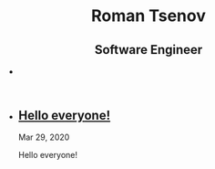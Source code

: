 <!DOCTYPE html>
<html lang="en">
<head><meta charset="UTF-8">
<meta name="viewport" content="width=device-width, initial-scale=1.0">
<meta http-equiv="X-UA-Compatible" content="ie=edge">
<link href="https://fonts.googleapis.com/css?family=Nunito+Sans:400,400i,700&display=swap" rel="stylesheet">
<link rel="stylesheet" href="/texture/assets/css/style.css">
<title>Rocket47</title>
<!-- Begin Jekyll SEO tag v2.6.1 -->
<title>Texture Theme | Write an awesome description for your new site here. You can edit this line in _config.yml. It will appear in your document head meta (for Google search results) and in your feed.xml site description.</title>
<meta name="generator" content="Jekyll v4.0.0" />
<meta property="og:title" content="Texture Theme" />
<meta name="author" content="GitHub User" />
<meta property="og:locale" content="en_US" />
<meta name="description" content="Write an awesome description for your new site here. You can edit this line in _config.yml. It will appear in your document head meta (for Google search results) and in your feed.xml site description." />
<meta property="og:description" content="Write an awesome description for your new site here. You can edit this line in _config.yml. It will appear in your document head meta (for Google search results) and in your feed.xml site description." />
<link rel="canonical" href="http://localhost:4000/texture/" />
<meta property="og:url" content="http://localhost:4000/texture/" />
<meta property="og:site_name" content="Rocket47" />
<script type="application/ld+json">
{"author":{"@type":"Person","name":"GitHub User"},"headline":"Texture Theme","url":"http://localhost:4000/texture/","description":"Write an awesome description for your new site here. You can edit this line in _config.yml. It will appear in your document head meta (for Google search results) and in your feed.xml site description.","@type":"WebSite","name":"Texture Theme","@context":"https://schema.org"}</script>
<!-- End Jekyll SEO tag -->
</head>
<body>
	<header class="texture-green">
		<div class="container"></div><div class="container">
	<h1>Roman Tsenov</h1>
	<h2>Software Engineer</h2>
	<ul class="social"><a href="https://github.com/rocket47"><li><i class="icon-github-circled"></i></li></a></ul>
</div>
</header>
	<main>
		<div class="container">
			<ul class="posts"><li><div class="post-meta">
			<a class="post-link" href="/texture/posts/coding-post/">
				<h2 class="post-title">Hello everyone!</h2>
			</a>
			<div class="post-date"><i class="icon-calendar"></i>Mar 29, 2020</div>
		</div>
		<div class="post"><p>Hello everyone!</p>
</div>
	</li></ul>
		</div>
	</main></body>
</html>